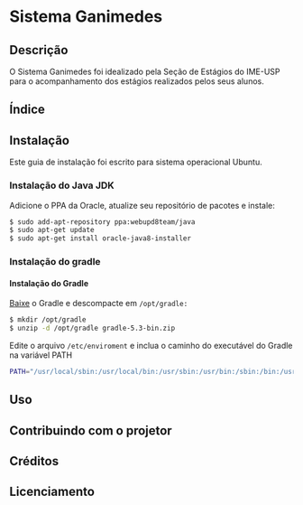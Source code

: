 # Sistema Ganimedes

## Descrição

O Sistema Ganimedes foi idealizado pela Seção de Estágios do IME-USP para o
acompanhamento dos estágios realizados pelos seus alunos.





## Índice



## Instalação

Este guia de instalação foi escrito para sistema operacional Ubuntu.

### Instalação do Java JDK

Adicione o PPA da Oracle, atualize seu repositório de pacotes e instale:

```bash
$ sudo add-apt-repository ppa:webupd8team/java
$ sudo apt-get update
$ sudo apt-get install oracle-java8-installer
```



### Instalação do gradle

<h4>Instalação do Gradle</h4>


[Baixe](https://gradle.org/releases/) o Gradle e descompacte em <code>/opt/gradle:</code>

```bash  
$ mkdir /opt/gradle
$ unzip -d /opt/gradle gradle-5.3-bin.zip
```

Edite o arquivo <code>/etc/enviroment</code> e inclua o caminho do executável do Gradle na variável PATH

```bash          
PATH="/usr/local/sbin:/usr/local/bin:/usr/sbin:/usr/bin:/sbin:/bin:/usr/games:/usr/local/games<strong>:/opt/gradle/gradle-5.3/bin</strong>"
```



## Uso



## Contribuindo com o projetor



## Créditos



## Licenciamento

